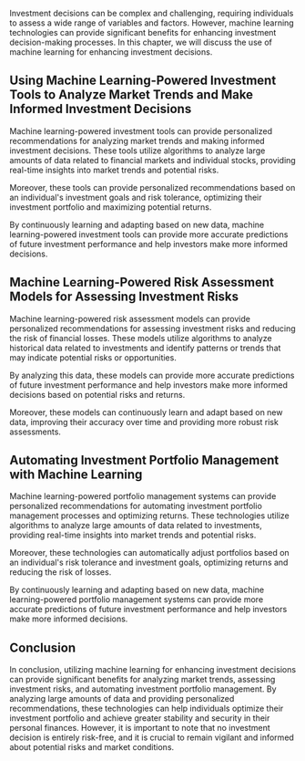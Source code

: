 
Investment decisions can be complex and challenging, requiring individuals to assess a wide range of variables and factors. However, machine learning technologies can provide significant benefits for enhancing investment decision-making processes. In this chapter, we will discuss the use of machine learning for enhancing investment decisions.

Using Machine Learning-Powered Investment Tools to Analyze Market Trends and Make Informed Investment Decisions
---------------------------------------------------------------------------------------------------------------

Machine learning-powered investment tools can provide personalized recommendations for analyzing market trends and making informed investment decisions. These tools utilize algorithms to analyze large amounts of data related to financial markets and individual stocks, providing real-time insights into market trends and potential risks.

Moreover, these tools can provide personalized recommendations based on an individual's investment goals and risk tolerance, optimizing their investment portfolio and maximizing potential returns.

By continuously learning and adapting based on new data, machine learning-powered investment tools can provide more accurate predictions of future investment performance and help investors make more informed decisions.

Machine Learning-Powered Risk Assessment Models for Assessing Investment Risks
------------------------------------------------------------------------------

Machine learning-powered risk assessment models can provide personalized recommendations for assessing investment risks and reducing the risk of financial losses. These models utilize algorithms to analyze historical data related to investments and identify patterns or trends that may indicate potential risks or opportunities.

By analyzing this data, these models can provide more accurate predictions of future investment performance and help investors make more informed decisions based on potential risks and returns.

Moreover, these models can continuously learn and adapt based on new data, improving their accuracy over time and providing more robust risk assessments.

Automating Investment Portfolio Management with Machine Learning
----------------------------------------------------------------

Machine learning-powered portfolio management systems can provide personalized recommendations for automating investment portfolio management processes and optimizing returns. These technologies utilize algorithms to analyze large amounts of data related to investments, providing real-time insights into market trends and potential risks.

Moreover, these technologies can automatically adjust portfolios based on an individual's risk tolerance and investment goals, optimizing returns and reducing the risk of losses.

By continuously learning and adapting based on new data, machine learning-powered portfolio management systems can provide more accurate predictions of future investment performance and help investors make more informed decisions.

Conclusion
----------

In conclusion, utilizing machine learning for enhancing investment decisions can provide significant benefits for analyzing market trends, assessing investment risks, and automating investment portfolio management. By analyzing large amounts of data and providing personalized recommendations, these technologies can help individuals optimize their investment portfolio and achieve greater stability and security in their personal finances. However, it is important to note that no investment decision is entirely risk-free, and it is crucial to remain vigilant and informed about potential risks and market conditions.
